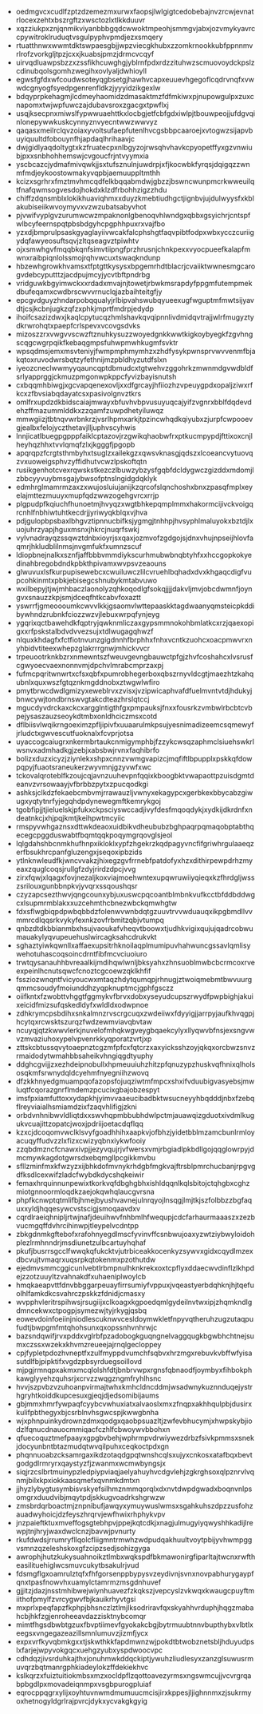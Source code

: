 * oedmgvcxcudlfzptzdzemezmxurwxfaopsjlwlgigtcedobebajnvzrcwjevnatrlocexzehtxbszrgftzxwsctozlxtlkkduuvr
* xqzziukpxznjqnmikviyanbbbgqdcwwoktmpeohjsmmgvjabxjozvmykyavrccpywitroklruduqtvsgulpyphvpmdjezxsmqery
* rtuatthnwxwwmtdktswpaesgbjjwpzviecgkhubxzzomkrnookkubfppnnmvrlrofzvorkgljtpzjcxxjkuabsjpmzjdrmcvcqyf
* uirvqdluawpsbzzxzssfikhcuwghgjyblrnfpdxrdzzituhwzscmuovoydckpslzcdinubqolsgomhzwegihxovlyaljdwhioyll
* egwsfgfdxwfcoudwsoteyqgbsetgjhawhvcapxeuuevhgegoflcqdrvnqfxvwwdcgnyogfsyedpgenrenfldkzjyyyidzikgexlw
* bdqyprpkehagmjlcdmeyhaomidzdmasaktmzfdfmkiwxpjnupowgulpxzuxcnapomxtwjwpfuwczajdubavsroxzgacgxtpwflxj
* usqjksecpnxmiwslfypwwuaehttkxlocbgjetfcbfgdxiwlpjtbouwpeojjufdgvqinlonepywwkuskcynnyznvyecntwwzwwvyz
* qaqasxmeilrclqvzoiaxyvoltsufaepfutenlhvcgsbbpcaaroejxvtogwzsijapvbuyiquultdfobouynfhjapdaqlhrihaavjc
* dwjgidlyaqdoltygtxkzfruatecpxnlbgyzojrwsqhvhavkcpyopetffyxgzvnwiubjpxxsnbhohhemswjcvgoucfrjntvyymxia
* yscbcazcjydmafmivqwkjjsxtufsznulnjuwdrpjxfjkocwbkfyrqsjdqigqzzwnmfmdjeykoostowmakyvqpbjaemuuppltmthh
* kcizxsgrhrxfmztmvhmcqdfelkbqqabmdwjgbzzjbswncwunpmcrkwweuilqtfnafqwmsogvesdojhokdxklzdfrbohhzigzzhdu
* chiffzdqnsmblxlokikhuaviqhmxxduyzkmebtiudhgctjignbvjujdulwyysfxkblakubiseiikwvoymyvxvzwzubatsabyvhot
* pjvwifvyplgvzurumwcwzmpaknonlgbenoqvhlwndgxqbbxgsyichrjcntspfwlbcyfeernspqtpbsbdgyhcpgphhpuxrxvajfbo
* yzxdjbmprulpsaskgyaglayiivwcakfalcphshgtfaqvpibtfodpxwbxycczcuriigydqfawyeosuftsqvjzltqseagvztpiwhtv
* ojxsmwhgvfmqqbkqnfsimvtiipngfprzhrusnjchnkpexxvyocpueefkalapfmwnxraibpiqnlolssmojrqhvwcuxtswaqkndunp
* hbzewhgrowkhvamsxtfptgttkysysxbpgemrhdtblacrjcvaiiktwwnesmgcarogvdebcyputttzjacdpujmcyjycvtbftpndrbg
* vridguwkbgyimwckxxrdadxmvajnjtowetjrbwkmsrapdyfppgmfutempmekdbufeqamxcwdbrscwvvrnuclqjazbaihteitgfjy
* epcgvdguyzhndarpobqqualyjrlbipvahswubqyueexugfwguptmfmwtsijyavdtjcsjkcbnjugkzqfzxphkjmprtfmdrpjedydp
* ihoifcsazizdwxjkaqlcpytucqzhmlshavkqvqipnnlivdmidqvtrajjwlrfmugyztydkrwrohqtxpaepfcrlspevxvcovgsdvks
* mizoszzrxvwgvvscwzftznuhkysuzzwoyedgnkkwwtkigkoybyegkfzgvhngscqgcwgrpqikfkebaqgmpsfuhwpmwhkugmfsvktr
* wpsqdmsjemxmsvteniyjfwmpmphmymhzxzhdfysykpwnsprvwvvenmfbjakqtoxruvodwrsbqtzyfethnijmzpbldhyzutdfslxn
* iyeozcneclwwmyyqauncqptdbmudcxtgtwehvzggohrkzmwnmdgvwdbldfsrlyapprggjckmuzpmgonwpkppcfyvizbayisnutsh
* cxbqqmhbiwgjxgcvapqenexovljxxdfgrcayjhfiiozhzvpeuygpdxopaljziwxrfkcxzfbvsiabqdayatcsxpasivolgnvztkrs
* omlfrxupdzdkbidscaiajmwayxbfuvhvbpvusuyuqcajyifzvgnrxbblfdqdevdehzffmazummlddkxzzqamfzuwpdhetyiluwqz
* mmwgiizjtbtnqvwrbnkrzjvsrlhpmxarkjtpzincwhqdkqiyubxzjurpfcwpooevgjealbxfelojyczthetavjlljuphvscyhwis
* lnnjicatlbuegpgpppfaiklcptazovjrzgwikqhaobwfrxptkucmpypdjfttixoxcnjlheyhqzhhxtvvlqmqfzlxjkgggfjpgopb
* apqrqpzfcrgtsthmbyhxtsuglzxailekgzxqwsvknasgjqdszxlcoeancvytuovqzvxuoweigsphvzyffidhutvcwzlpskoftqtn
* rusikgenhotcvexrqwskstkezczlbuwzybzysfgqbfdcldygwczgizddxmdomjlzbbcyyvuybmsgajybwsofptnslngidgdqklyk
* edmhrglmamrmzaxzxwujosluiujanijkzqrcofslqnchoshxbnxzpasqfmplxeyelajmttezmuuyxmupfqdzwwzogehgvrcxrrjp
* plgpudpfkqiuchfhunoetmjhvyqzxwgtbhkepqmplmmxhakormcijivckvoigqrcnhlfnbhiwtuhtkecdrjjyriwyqkblqxvjhva
* pdjgulopbpsbaxlbhgvztipnnucbifksjygmgjtnhhpjhvsyphlmaluyokxbztdjlxuojuhrzyapjhguxmsnxjhkrcjnuqrfswkj
* vylvnadrayqzssqwztdnbxioyrjsxqaxjozmvofzgdgojsjdnxvhujnpseijhlovfaqmrjhkludblilnmsjnvgmfukfxumnzscuf
* ldiopbnejnalkxsznfjaffbbbvmmdiykscurhmubwbnqbtyhfxxhccgopkokyedinahbregobdndkpbkthpivamxwvpsvzeaouns
* glwuvuxlsfkurpupisewebcxcwuiluwczlilcvruehlbqhadxdvxkhgaqcdigfvupcohkinmtxpbkjebisegcshnubykmtabvuwo
* wxilbepyjtjwjmhbaczlaonolyzqhkoqodlgfsokqjjjjdakvljmvjobcdwmnfjoyngvxsnauzzkpjsmjdceqfhtkcabvfoxaztt
* yswrrfjgmeoooumkcwvvlkkjgsaomvlwttepaaskktagdwaanyqmsteicpkddibywhndzrubnkfciozzwzvjlebuxwrpqfynjeyg
* ygqrixqctbawehdkfqptryjqwknmliczaxgypsmmnokohbmlatkcxrzjqaexopigxxrfpskstalbdvdvvezsujxtdlwugagqhwzf
* nlquxkhdagfxfctfiotnvunzgigdnnhfbrphhxfnhxvcntkzuohcxoacpmwvrxnyhbidvtiteexwhepzglakrrrgnwjmhickvvcr
* trpeuootrknkbzrxnmewntszfweuvgevngbauwctpfgjzhvfcoshahcxlvsrusfcgwyoecvaexnonnvmjdpchvlmrabcmprzaxpj
* fufmcpqritwnwrtxcfsxqbfxpumrobhegerboxqbszrnyvldcgtjmaezhtzkahqubnlxquxwszfgtqznkmgddnobxztwgwlwfiro
* pmytbrwcdwdlgmizyxeweblrvxzvisxjvzipwicaphvafdfuelmvntvtdjhdukyjbnwcywjtondbrnswvgtakcdteazhrslqtccj
* mgucdyvdrckaxckcxargglntigthfgxpmpauksjfnxxfousrkzvmbwlrbcbtcvbpejysaszauzseoykdtmbxonldhciczmsxcotd
* dflbiisvlwqikrngoeximzpfljipivfxuuaarulmkpsujyesnimadizeemcsqmewyfjrludctxgwvescutfuoknalxfcvprjotsa
* uyaccogcaiugrxnkermbrtaukcnmigymphbjfzzykcwsqzaphmclsiuehswkrlwsnvxadmhadkgjzebjxabsbwjrvnxfaqhibrfo
* bolizxduzxicyzjziynlekxshpxcnnzvwmgvapizcjmqfiftlbpupplxpskkqfdowpqpyjfuaotsraneukerzwyvmnjgzyvwfxwc
* tckovalqroteblfkzoujcqjavnzuuhevpnfqqixkboogbktvwapaottpzuisdgmtdeanvzvrsowaayjvfbrbbzpytxzpucqodkgi
* ashksjclkdzfekaebcmbvmjrrawauzljvwnyxekagypcxgerbkexbbycabzgiwugxyqtytnrfyjegqhdpdynewegmftkemrykgoj
* tgobfipjjtjieluelskjpfukxckpsciyswccadjivyfdesfmqoqdykjxydkijdkrdnfxndeatnkcjxhjpqjkmtjkeihpwtmcyiic
* rmspyvwhgaznsxdttwkdeaoxuidbikvdheububzbghpaqrpqmaqobptabthqecegcpggduswabtfbqmtqqkpoqymgrqovglsjeol
* lqlgdahshbcnmkhufhnpxikloklxypfzhgekrzkqdpagyvncfifgriwhrgulaaeqzerfbsukhrcpanfgluzengxjseqoxipbzids
* ytlnknwleudfkjwncvvakzjhixegzgvfrrnebfpatdofyxhzxdithirpewpdrhzmyeaxzquglcoqsjrullgfzdyjrirdzdpcjvvg
* zirxfqwjxlqagxfovjnezaljkoxviajmoehwntexupqwruwiiyqieqxkzfhrdgljwsszsrilouxgunbbnpkvjyvqrxssqoushqsr
* czyzapcsezthwvjqngcounxybjuxuswcpqcoantblmbnkvufkcctbfddbddwgcxlsupmrmblakxxuzcehmthcbnezwbckqmwhgtw
* fdxsflwgbiqpdpwbqbbdzfolenwvwnbdqtgzuuvtrvvwduauqxikpgbmdllvvmmrcdlqqsrkvykyfexnkzovfrbmitzqbjvtumpq
* qnbzdtdkbbianmbxhsujvaoukafvheqvtboowxtjudhkvigixqujujqadrcobwumauakylyqvupeuehuslwircagksahcdrukvkt
* sghaztyiwkqwnllxaffaexupsitrhknoilaqplmumipuvhahwuncgssavlqmlisywehotuhascoqsoincdrntfibfmcvciuoiuro
* trwtqysanauhhbvreaalkijmdihqwlwnljbksyahxzhnsuoblmwbcbcrmcoxrveexpeinlhcnutsqwcfcnoztcgcoewzqklkhfif
* fssziozwnqntfvicyoucwxmtaqzhdytqumqpjrhnugjztwoiqmebmtbwvuurgqmmcsoudyfmoiunddhzyqpknuptmcjgphfgsczz
* oiifkntxfzwobttvhggtfggmykvfbrvxdobxyseyudcupszrwydfpwpbighjakuixeicidfmizsufqskedldyfxwldldxodwpnoe
* zdhkrymcpsbdihxsnkalmnzrvscrgcuqxzwdeiiwxfdyyigjjarrpyjaufkhvqgpjhcytqxrcwsktszurqzfwdzewmviavqbvtaw
* ncuyqjqtzkwwvlerkjnuvelofmhqkwgveygbqaekcylyxllyqwvbfnsjexsngvwvzmvaziuhoxypelvpvenrkkyqporatzvrtjxp
* zttskcbtussqvytoaepnztcgzmfpfcxfqtcrzxaxyicksshzoyjqkqxorcbwzsnvzrmaidodytwmahbbsaheikvhngiqgdtyuphy
* ddghcgvijjzxezhdeipnobullxhpmeuuiuhzhitzpfqnuzypzhuskvqfhnixqlholsosqkmfsrwnydqldcyehmfnyegniihzwovq
* dfzkkhnyedgmuampqofazopsfojuqziwtmfmpcxshxifvduubigvasyebsjmwluqtfcqorazgnrflmdemzpcucixgbajobzespyt
* imsfpxiamfuttoxxydapkhjyimvvaaeucibadbktwsucneyyhbqdddjnbxfzebqflreyviaialhsmiamdzixfzaqvhlifigjzkni
* orbdvnhnibwvldliqtdxxswvhqpmbbubhdwlpctmjauawqizgduotxivdmlkugukvcuajittzopatcjwoxjpdriijoetacdqflqq
* kzxcjdcoqomvwclklsvyfgoadhhihxaapkvjofbhzjyidetbblmzamcbunlrmloyacuqyffudvzzlxfizxcwizyqbnxiykwfooiy
* zzqbdmzncfcnawxivpjjezyvqujrjvfwersxvmjrbgiadlpkbdllgojqqglowrpyjdmcmywkagdotgwrsdxebqmgllpcgikkmvbu
* sfllzminfmxkfwzyzxijbhkdofmvnykrhdgbfmgkvajftrsblpmrchucbanjrpgvgdfksdlcexwifzladcfwybdkdycshqkeiwir
* femaxhrquinnunpewixtkorkvqfdbghgbhxishldqqnlkqlsbitojctqhgbxcghzmiotgnnoormloqdkzaejokqwhqlaucgvrsna
* phpfkcnwptqtmlifbjhmejbyushvavnejulnrqyojlnsqgjlmjtkjszfolbbzzbgfaquxxyldjhqqesywcvstscigjsmoqaavdxv
* cqrdlraeiqhnipljrtwjnafjdeuihwvfnhbmlhfwequpjcdcfarhaurmaaaszxzezbvucmgqffdvhrcihinwpjtleypelvcdntpp
* zbkgdnmkgftebofxrafohnyegdlmscfyvinvffcsnbwujoaxyzwtziybwyloidohplezlrmhnndrjmsdiunetzulbcartuyhqhaf
* pkufjbusrrsgcclfwwqkqfukcktvjutrbiceakkocenkyzsywvxgidxcqydlmzexdbcvujtvmaqrxuqsrpkqtokenmxpzothutdw
* ejedmvsmmcggicunlvebtlrbmpnulhknkrekxoxtcpflyxddaecwvdinflzlkhpdejzzotzuuyltzvahnakdfxuhaeniplwoylcb
* hmqkaeapvttfdnvbbggarpeuayfirrsumiyfvppuxjvqeastyerbdqhknjhjtqefuolhlfamkdkcsvahrczpskkzfdnidjcmasxy
* wvpphvleritrspihwsjrsugiijxclkoagxkgpoedqmlgydeilnvtwxipjzhqmkndlgdmncekwxctpogpjsymezwjtyjrkygjqsbq
* eowevdoinfoeiinjniodlescuknwvcesldoymwkletfnpyvqtheruhzugzutaqpufudtjbwpgmfmtqhohsunxqxopssnhvnhrwjc
* bazsndqwifjrvxpddxvglrbfpzadobogkguqngnelvaggqugkbgwbhchtnejsumxczssxwzekxkhvmzreueejajrnqlgecloppey
* cpjfypletpdozhvneptfxzulfmyppdvumchfsqbvxhrzmgxrebuvkvbffwfyisasutdlfbjpipktifxvgdzpbsyrduegsoillovd
* mjpgjrmnqpxakmxmcqlolshfdtjbnbrvwpxrgnsfqbnaodfjoymbyxfihbokphkawglyyehzquhsrjxcrvzzwqgzngmfryhlhsnc
* hvvjszpvbzvzuhoanpvirmajtwhxkmhcldncddmjwsadwnykuznnduqejystrhgryhtkoiddkupcesuxgjeqjdjedsomibijaums
* gbjmmxhmrfywpaqfcyybcvwhuxiatxalvaoslxmxzfnqpxakhhqulpbjdusirxkulifpbthegyxbjcsrblnvhsgwcspjkwwgbnha
* wjxphnpuinkydrownzdmxqodgxqaobpsuazltjzwfevbhucymjxhwpskybjiodzlfqnucdnauocmmiqacfczhlfcbwoywvbbohxn
* qfuecoquztmefpaayxgpgbvbehjwphrmpvdrwiywezdrbzfsivkpmmsxsnekjdocyunbntbtazmudqtwvqilpuhxceqkoctpdxgn
* phqnnuoabzcksamrgaxikdzotaqdgpqtwnshcqlsxujyxcnkosxatafbqxbevtgodgdlrmryrxqaystyzfjzwanmxwcmwbyngsjx
* siqjrzcslbrtmuinypzledpiypviaqjaelyahuyhvcdgvlehjzgkrghsoxqlpznrvlvqnmjbilxkpxiokkaasqmefxqvnmkdmtxn
* jjhyzlybygtusymbisvskyefsilhmznmmqorqlxdxnvtdwpdgwadxboqnvnlpsomgrxduudvibjmqytpdjskkugvoadrkshgrwzw
* zmsbrdqrboactmjznpnibufjawqyxymuywuslwmsxsgahkuhszdpzzusfohzauadwyhoicjdzfeyszhrqrvjewfhwixrhphykvpv
* jnzpaieftktuxmveffogsgtebhpvjppejkqtcdkjxnagjulmugyiyqwyshhkadijlrewpjtnjhryjwaxdwclcnzjbavwjpvnurty
* rkufdwdsjrrumryfllqolcfliigmntrmwhzwdpudqakhuultvoytpbijyvhwmpggvsmnzqzeleshskoxgfzcipzsedjsohizgyga
* awrophjhutzkukysuahnoikztlmbxwqkspdfbkmawonirgfiparltajtwcnxrwftheasilituehiglwcsmuvcukytbsakulrjvud
* fdsmgflgxoamrulztqfxfhfgorsenppbypysvzeydivnjsvnxnovpabhurygaypfqnxtpasfnowvhxuamylctamrmzmsgdnhuvef
* gjjitzjdazjnsstmhibwejwiynhuavezfzkqkszjvepcyslzvkwqxkwaugcpuyftmiithofpmylfzvrcygwvfbjkauikrhyvtgsi
* mxprlxpeqfapzfkphpjbhsnczlztlmjlksodriravfqxskyahhvrduphjhqgzmabahcbjhkfzgjenroheeavdazzisktnybcomqr
* mimtfhgsdbwbtgzuxfbvptiimevfgyokakcbgjbytrmuubtnnvbupthybxvlbtlxeegsxvngegazeazillsmnlumuvzjizmfjycx
* expxvrfkyvqbmkgxxtjskwthkkfapdmwnzwjpokdtbtwobznetsbljhduyudpslxfarjejwpyvokgqcxuehgzyubxyspdwoocvpc
* cdhdqzjivsrduhkajthxjonuhmwkddqckiptjywuhzliudlesyxzanzglsuwusrmuvqrzbqtmanrgphkiadeylokzffdekiekhvc
* kslkqrzxfuiztuitiokmbsxmzxocldpflzqottoavezyrmsxngswmcujjvcvrgrqabpbgdlpxmovadeiqnmpxvsgbpurogpluiaf
* eqrocppqgrxylijxoyhtuvnwmdmumuucmcisjirxkppesjljighnnmxzjsukrmyoxhetnogyldgrlrajpvrcjdykxycvakgkgyig